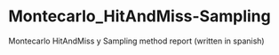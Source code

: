 # Montecarlo_HitAndMiss-Sampling
Montecarlo HitAndMiss y Sampling method report (written in spanish)
